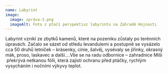 ```yaml
---
name: Labyrint
image:
  image: zpráva-3.png
  imageAlt: Foto z ptačí perspektivz labyrintu na Zahradě Hojnosti
---
```

Labyrint vznikl ze zbytků kamenů, které na pozemku zůstaly po terénních úpravách. Začalo se sázet od středu levandulemi a postupně se vysázelo cca 50 druhů letniček – krásenky, cínie, šalvěj, vysévaly se jiřinky, okrasný mák, proso, laskavec a další….Vše se na radu odbornice – zahradnice Míši  překrývá netkanou fólii, která zajistí ochranu před ptáčky, rychlým vysycháním i nočními výkyvy teplot.